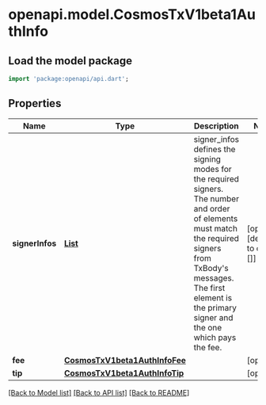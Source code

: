 # openapi.model.CosmosTxV1beta1AuthInfo

## Load the model package
```dart
import 'package:openapi/api.dart';
```

## Properties
Name | Type | Description | Notes
------------ | ------------- | ------------- | -------------
**signerInfos** | [**List<CosmosTxV1beta1SignerInfo>**](CosmosTxV1beta1SignerInfo.md) | signer_infos defines the signing modes for the required signers. The number and order of elements must match the required signers from TxBody's messages. The first element is the primary signer and the one which pays the fee. | [optional] [default to const []]
**fee** | [**CosmosTxV1beta1AuthInfoFee**](CosmosTxV1beta1AuthInfoFee.md) |  | [optional] 
**tip** | [**CosmosTxV1beta1AuthInfoTip**](CosmosTxV1beta1AuthInfoTip.md) |  | [optional] 

[[Back to Model list]](../README.md#documentation-for-models) [[Back to API list]](../README.md#documentation-for-api-endpoints) [[Back to README]](../README.md)


